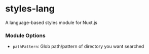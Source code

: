 # styles-lang

A language-based styles module for Nuxt.js 

### Module Options
- `pathPattern`: Glob path/pattern of directory you want searched
